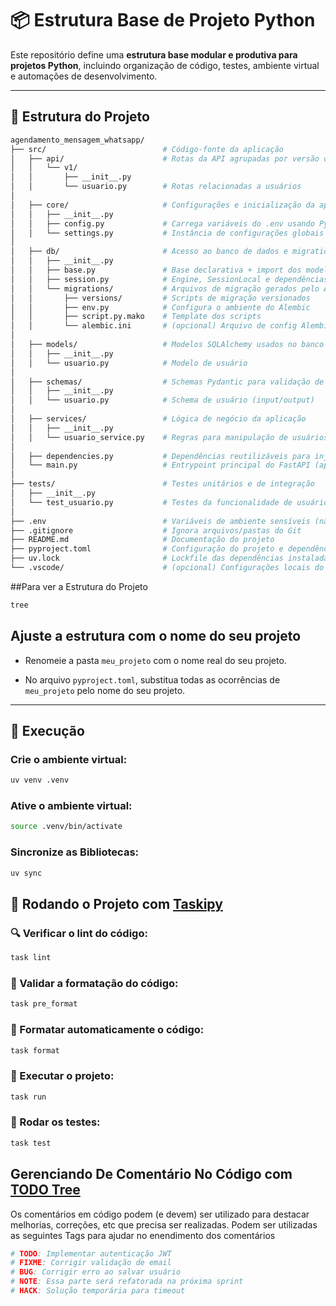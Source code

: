 # 📦 Estrutura Base de Projeto Python

Este repositório define uma **estrutura base modular e produtiva para projetos Python**, incluindo organização de código, testes, ambiente virtual e automações de desenvolvimento.

---

## 📁 Estrutura do Projeto

```bash
agendamento_mensagem_whatsapp/
├── src/                          # Código-fonte da aplicação
│   ├── api/                      # Rotas da API agrupadas por versão ou domínio
│   │   └── v1/
│   │       ├── __init__.py
│   │       └── usuario.py        # Rotas relacionadas a usuários
│
│   ├── core/                     # Configurações e inicialização da aplicação
│   │   ├── __init__.py
│   │   ├── config.py             # Carrega variáveis do .env usando Pydantic
│   │   └── settings.py           # Instância de configurações globais
│
│   ├── db/                       # Acesso ao banco de dados e migrations
│   │   ├── __init__.py
│   │   ├── base.py               # Base declarativa + import dos modelos
│   │   ├── session.py            # Engine, SessionLocal e dependências
│   │   └── migrations/           # Arquivos de migração gerados pelo Alembic
│   │       ├── versions/         # Scripts de migração versionados
│   │       ├── env.py            # Configura o ambiente do Alembic
│   │       ├── script.py.mako    # Template dos scripts
│   │       └── alembic.ini       # (opcional) Arquivo de config Alembic
│
│   ├── models/                   # Modelos SQLAlchemy usados no banco
│   │   ├── __init__.py
│   │   └── usuario.py            # Modelo de usuário
│
│   ├── schemas/                  # Schemas Pydantic para validação de entrada/saída
│   │   ├── __init__.py
│   │   └── usuario.py            # Schema de usuário (input/output)
│
│   ├── services/                 # Lógica de negócio da aplicação
│   │   ├── __init__.py
│   │   └── usuario_service.py    # Regras para manipulação de usuários
│
│   ├── dependencies.py           # Dependências reutilizáveis para injeção
│   └── main.py                   # Entrypoint principal do FastAPI (app)
│
├── tests/                        # Testes unitários e de integração
│   ├── __init__.py
│   └── test_usuario.py           # Testes da funcionalidade de usuário
│
├── .env                          # Variáveis de ambiente sensíveis (não deve ser versionado)
├── .gitignore                    # Ignora arquivos/pastas do Git
├── README.md                     # Documentação do projeto
├── pyproject.toml                # Configuração do projeto e dependências (uv/poetry)
├── uv.lock                       # Lockfile das dependências instaladas
└── .vscode/                      # (opcional) Configurações locais do VS Code


```

##Para ver a Estrutura do Projeto

```bash
tree
```

## Ajuste a estrutura com o nome do seu projeto

- Renomeie a pasta `meu_projeto` com o nome real do seu projeto.

- No arquivo `pyproject.toml`, substitua todas as ocorrências de `meu_projeto` pelo nome do seu projeto.

---

## 🚀 Execução

### Crie o ambiente virtual:

```bash
uv venv .venv
```

### Ative o ambiente virtual:

```bash
source .venv/bin/activate
```

### Sincronize as Bibliotecas:

```bash
uv sync
```

## 🤖 Rodando o Projeto com [Taskipy](https://pypi.org/project/taskipy/1.0.0/)

### 🔍 Verificar o lint do código:

```bash
task lint
```

### 🔎 Validar a formatação do código:

```bash
task pre_format
```

### 🧼 Formatar automaticamente o código:

```bash
task format
```

### 🚀 Executar o projeto:

```bash
task run
```

### 🧪 Rodar os testes:

```bash
task test
```

## Gerenciando De Comentário No Código com [TODO Tree](https://marketplace.visualstudio.com/items?itemName=Gruntfuggly.todo-tree)

Os comentários em código podem (e devem) ser utilizado para destacar melhorias, correções, etc que precisa ser realizadas. Podem ser utilizadas as seguintes Tags para ajudar no enendimento dos comentários

```python
# TODO: Implementar autenticação JWT
# FIXME: Corrigir validação de email
# BUG: Corrigir erro ao salvar usuário
# NOTE: Essa parte será refatorada na próxima sprint
# HACK: Solução temporária para timeout
```
